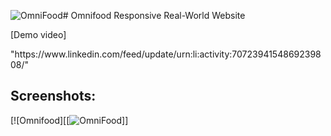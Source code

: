 ![OmniFood](https://github.com/Ayman-Sedik/Omnifood-Project/assets/87248906/ccf45f88-fafa-4d11-b4a2-61dcfaf3912e)# Omnifood
Responsive Real-World Website
<p>[Demo video]</p> "https://www.linkedin.com/feed/update/urn:li:activity:7072394154869239808/"

## Screenshots:

[![Omnifood][[![OmniFood](https://github.com/Ayman-Sedik/Omnifood-Project/assets/87248906/dac5bbca-e629-4066-8e43-37be926f1857)]]
